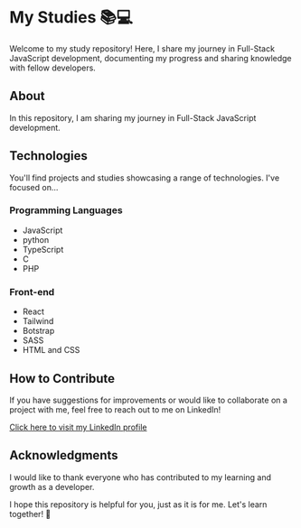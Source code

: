 # My Studies 📚💻

Welcome to my study repository! Here, I share my journey in Full-Stack JavaScript development, documenting my progress and sharing knowledge with fellow developers.
 
## About

In this repository, I am sharing my journey in Full-Stack JavaScript development.

## Technologies

You'll find projects and studies showcasing a range of technologies. I've focused on...

### Programming Languages
<ul>
  <li>JavaScript</li>
  <li>python</li>
  <li>TypeScript</li>
  <li>C</li>
  <li>PHP</li>
</ul>

### Front-end
<ul>
  <li>React</li>
  <li>Tailwind</li>
  <li>Botstrap</li>
  <li>SASS</li>
  <li>HTML and CSS</li>
</ul>

## How to Contribute

If you have suggestions for improvements or would like to collaborate on a project with me, feel free to reach out to me on LinkedIn!

[Click here to visit my LinkedIn profile](https://www.linkedin.com/in/renansilvadev/)

## Acknowledgments

I would like to thank everyone who has contributed to my learning and growth as a developer.

I hope this repository is helpful for you, just as it is for me. Let's learn together! 🚀
